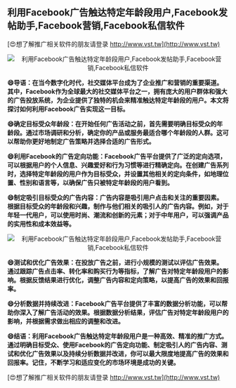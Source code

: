 ## **利用Facebook广告触达特定年龄段用户,Facebook发帖助手,Facebook营销,Facebook私信软件**

[😍想了解推广相关软件的朋友请登录 http://www.vst.tw](http://www.vst.tw)

 <center><img src="https://vst.tw/MP4/tuiguang/png/2.png" alt="利用Facebook广告触达特定年龄段用户,Facebook发帖助手,Facebook营销,Facebook私信软件"></center>

**😄导语：在当今数字化时代，社交媒体平台成为了企业推广和营销的重要渠道。其中，Facebook作为全球最大的社交媒体平台之一，拥有庞大的用户群体和强大的广告投放系统，为企业提供了独特的机会来精准触达特定年龄段的用户。本文将探讨如何利用Facebook广告实现这一目标。**

**😄确定目标受众年龄段：在开始任何广告活动之前，首先需要明确目标受众的年龄段。通过市场调研和分析，确定你的产品或服务最适合哪个年龄段的人群。这可以帮助你更好地制定广告策略并选择合适的广告形式。**

**😄利用Facebook的广告定向功能：Facebook广告平台提供了广泛的定向选项，可以根据用户的个人信息、兴趣爱好和行为习惯等进行精确定向。在创建广告系列时，选择特定年龄段的用户作为目标受众，并设置其他相关的定向条件，如地理位置、性别和语言等，以确保广告只被特定年龄段的用户看到。**

**😄制定吸引目标受众的广告内容：广告内容是吸引用户点击和关注的重要因素。根据目标受众的年龄段和兴趣，制作与他们相关的吸引人的广告内容。例如，对于年轻一代用户，可以使用时尚、潮流和创新的元素；对于中年用户，可以强调产品的实用性和成本效益等。**

 <center><img src="https://vst.tw/MP4/tuiguang/png/3.png" alt="利用Facebook广告触达特定年龄段用户,Facebook发帖助手,Facebook营销,Facebook私信软件"></center>

**😄测试和优化广告效果：在投放广告之前，进行小规模的测试以评估广告效果。通过跟踪广告点击率、转化率和购买行为等指标，了解广告对特定年龄段用户的影响。根据反馈结果进行优化，调整广告内容和定向策略，以提高广告的效果和回报率。**

**😄分析数据并持续改进：Facebook广告平台提供了丰富的数据分析功能，可以帮助你深入了解广告活动的效果。根据数据分析结果，评估广告对特定年龄段用户的影响，并根据需求做出相应的调整和改进。**

**😄结语：利用Facebook广告触达特定年龄段用户是一种高效、精准的推广方式。通过明确目标受众、使用Facebook的广告定向功能、制定吸引人的广告内容、测试和优化广告效果以及持续分析数据并改进，你可以最大限度地提高广告的效果和回报率。记住，不断学习和适应变化的市场环境是成功的关键。**

[😍想了解推广相关软件的朋友请登录 http://www.vst.tw](http://www.vst.tw)



